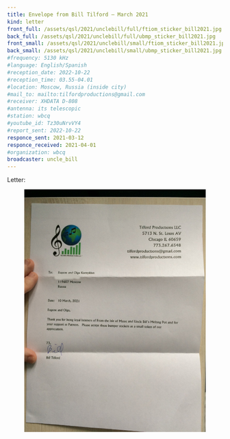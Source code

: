```yaml
---
title: Envelope from Bill Tilford — March 2021
kind: letter
front_full: /assets/qsl/2021/unclebill/full/ftiom_sticker_bill2021.jpg
back_full: /assets/qsl/2021/unclebill/full/ubmp_sticker_bill2021.jpg
front_small: /assets/qsl/2021/unclebill/small/ftiom_sticker_bill2021.jpg
back_small: /assets/qsl/2021/unclebill/small/ubmp_sticker_bill2021.jpg
#frequency: 5130 kHz
#language: English/Spanish
#reception_date: 2022-10-22
#reception_time: 03.55-04.01
#location: Moscow, Russia (inside city)
#mail_to: mailto:tilfordproductions@gmail.com
#receiver: XHDATA D-808
#antenna: its telescopic
#station: wbcq
#youtube_id: Tz30uNrvVY4
#report_sent: 2022-10-22
responce_sent: 2021-03-12
responce_received: 2021-04-01
#organization: wbcq
broadcaster: uncle_bill
---
```


Letter:

<figure>
<a href="/assets/qsl/2021/unclebill/full/letter_bill2021.jpg">
<img src="/assets/qsl/2021/unclebill/small/letter_bill2021.jpg"/>
</a>
</figure>
